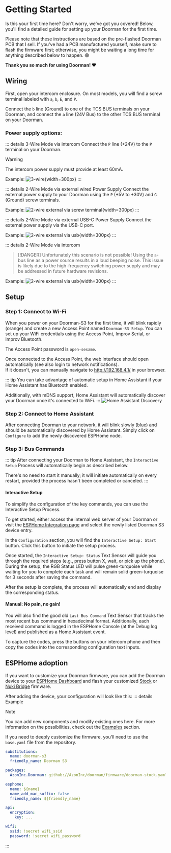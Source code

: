 # Getting Started

Is this your first time here? Don't worry, we've got you covered!
Below, you'll find a detailed guide for setting up your Doorman for the first time.

Please note that these instructions are based on the pre-flashed Doorman PCB that I sell. If you've had a PCB manufactured yourself, make sure to flash the firmware first; otherwise, you might be waiting a long time for anything described below to happen. 😄

**Thank you so much for using Doorman! ❤️**

## Wiring
First, open your intercom enclosure. On most models, you will find a screw terminal labeled with `a`, `b`, `E`, and `P`.

Connect the `b` line (Ground) to one of the TCS:BUS terminals on your Doorman, and connect the `a` line (24V Bus) to the other TCS:BUS terminal on your Doorman.

### Power supply options:
::: details 3-Wire Mode via intercom <Badge type="tip" text="Recommended" />
Connect the `P` line (+24V) to the `P` terminal on your Doorman.

> [!WARNING]
> The intercom power supply must provide at least 60mA.

Example:
![3-wire](./images/3wire.png){width=300px}
:::

::: details 2-Wire Mode via external wired Power Supply
Connect the external power supply to your Doorman using the `P` (+5V to +30V) and `G` (Ground) screw terminals.

Example:
![2-wire external via screw terminal](./images/2wire_power_screwterminal.png){width=300px}
:::

::: details 2-Wire Mode via external USB-C Power Supply
Connect the external power supply via the USB-C port.

Example:
![2-wire external via usb](./images/2wire_power_usb_c.png){width=300px}
:::

::: details 2-Wire Mode via intercom <Badge type="danger" text="Impossible" />
> [!DANGER] Unfortunately this scenario is not possible!
> Using the `a`-bus line as a power source results in a loud beeping noise. This issue is likely due to the high-frequency switching power supply and may be addressed in future hardware revisions.

Example:
![2-wire external via usb](./images/2wire_power_a_terminal.png){width=300px}
:::


## Setup

### Step 1: Connect to Wi-Fi
When you power on your Doorman-S3 for the first time, it will blink rapidly (orange) and create a new Access Point named `Doorman-S3 Setup`. You can set up your WiFi credentials using the Access Point, Improv Serial, or Improv Bluetooth.

The Access Point password is `open-sesame`.

Once connected to the Access Point, the web interface should open automatically (see also login to network notifications).\
If it doesn't, you can manually navigate to http://192.168.4.1/ in your browser.

::: tip
You can take advantage of automatic setup in Home Assistant if your Home Assistant has Bluetooth enabled.

Additionally, with mDNS support, Home Assistant will automatically discover your Doorman once it's connected to WiFi.
:::
![Home Assistant Discovery](./images/discovery.png)

### Step 2: Connect to Home Assistant
After connecting Doorman to your network, it will blink slowly (blue) and should be automatically discovered by Home Assistant. Simply click on `Configure` to add the newly discovered ESPHome node.

### Step 3: Bus Commands
::: tip
After connecting your Doorman to Home Assistant, the `Interactive Setup` Process will automatically begin as described below.

There's no need to start it manually; it will initiate automatically on every restart, provided the process hasn't been completed or canceled.
:::

#### Interactive Setup <Badge type="warning" text="NEW" />
To simplify the configuration of the key commands, you can use the Interactive Setup Process.

To get started, either access the internal web server of your Doorman or visit the [ESPHome Integration page](https://my.home-assistant.io/redirect/integration/?domain=esphome) and select the newly listed Doorman S3 device entry.

In the `Configuration` section, you will find the `Interactive Setup: Start` button. Click this button to initiate the setup process.

Once started, the `Interactive Setup: Status` Text Sensor will guide you through the required steps (e.g., press button X, wait, or pick up the phone).\
During the setup, the RGB Status LED will pulse green-turquoise while waiting for you to complete each task and will remain solid green-turquoise for 3 seconds after saving the command.

After the setup is complete, the process will automatically end and display the corresponding status.

#### Manual: No pain, no gain!
You will also find the good old `Last Bus Command` Text Sensor that tracks the most recent bus command in hexadecimal format.
Additionally, each received command is logged in the ESPHome Console (at the Debug log level) and published as a Home Assistant event.

To capture the codes, press the buttons on your intercom phone and then copy the codes into the corresponding configuration text inputs.

## ESPHome adoption

If you want to customize your Doorman firmware, you can add the Doorman device to your [ESPHome Dashboard](https://my.home-assistant.io/redirect/supervisor_ingress/?addon=5c53de3b_esphome) and flash your customized [Stock](firmware/stock-firmware.md) or [Nuki Bridge](firmware/nuki-bridge-firmware.md) firmware.

After adding the device, your configuration will look like this:
::: details Example
> [!NOTE]
> You can add new components and modify existing ones here. For more information on the possibilities, check out the [Examples](firmware/stock-firmware#examples) section.
>
> If you need to deeply customize the firmware, you'll need to use the `base.yaml` file from the repository.

```yaml
substitutions:
  name: doorman-s3
  friendly_name: Doorman S3

packages:
  AzonInc.Doorman: github://AzonInc/doorman/firmware/doorman-stock.yaml@master

esphome:
  name: ${name}
  name_add_mac_suffix: false
  friendly_name: ${friendly_name}

api:
  encryption:
    key: ...

wifi:
  ssid: !secret wifi_ssid
  password: !secret wifi_password
```
:::